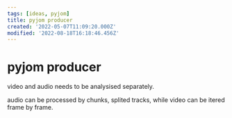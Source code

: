 ```yaml
---
tags: [ideas, pyjom]
title: pyjom producer
created: '2022-05-07T11:09:20.000Z'
modified: '2022-08-18T16:18:46.456Z'
---
```


# pyjom producer

video and audio needs to be analysised separately.

audio can be processed by chunks, splited tracks, while video can be itered frame by frame.

